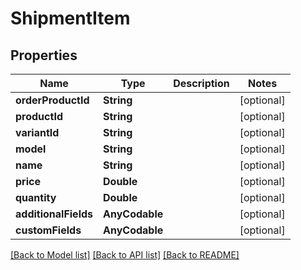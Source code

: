 # ShipmentItem

## Properties
Name | Type | Description | Notes
------------ | ------------- | ------------- | -------------
**orderProductId** | **String** |  | [optional] 
**productId** | **String** |  | [optional] 
**variantId** | **String** |  | [optional] 
**model** | **String** |  | [optional] 
**name** | **String** |  | [optional] 
**price** | **Double** |  | [optional] 
**quantity** | **Double** |  | [optional] 
**additionalFields** | **AnyCodable** |  | [optional] 
**customFields** | **AnyCodable** |  | [optional] 

[[Back to Model list]](../README.md#documentation-for-models) [[Back to API list]](../README.md#documentation-for-api-endpoints) [[Back to README]](../README.md)


